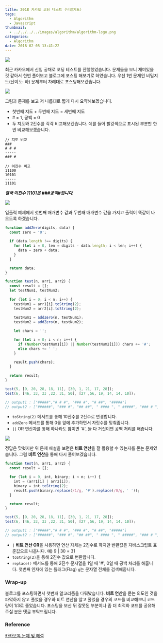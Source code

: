 ```yaml
---
title: 2018 카카오 코딩 테스트 (비밀지도)
tags:
  - Algorithm
  - Javascript
thumbnail:
  - ../../../../images/algorithm/algorithm-logo.png
categories:
  - Algorithm
date: 2018-02-05 13:41:22
---
```




![](../../../../images/algorithm/algorithm-logo.png)

최근 카카오에서 신입 공채로 코딩 테스트를 진행했었습니다. 문제들을 보니 재미있을 것 같아서 한번 풀어보고 블로그에 포스팅 해보기로 하였습니다.
우선 1번 문제인 비밀지도(난이도: 하) 문제부터 차례대로 포스팅해보겠습니다.

![](../../../../images/algorithm/2018-kakao-blind-recruitment-round-1-1-01.png)

그림과 문제를 보고 저 나름대로 짧게 다시 요약해보겠습니다.

* 첫번째 지도 + 두번째 지도 = 세번째 지도
* \# = 1, 공백 = 0
* 두 지도와 2진수를 각각 비교해보겠습니다. 예를 들어 빨강색으로 표시된 부분만 한 번 비교해보겠습니다.

``` plain
// 지도 비교
###
# # #
-----
### #

// 이진수 비교
11100
10101
-----
11101
```

***결국 이진수 11101은 ###공백#입니다.***

![](../../../../images/algorithm/2018-kakao-blind-recruitment-round-1-1-02.png)

입출력 예제에서 첫번째 매개변수 값과 두번째 매개변수 값을 가지고 출력이 똑같이 나오도록 하겠습니다.

```js
function addZero(digits, data) {
  const zero = '0';
  
  if (data.length !== digits) {
    for (let i = 0, len = digits - data.length; i < len; i++) {
      data = zero + data;
    }
  }

  return data;
}

function test(n, arr1, arr2) {
  const result = [];
  let testNum1, testNum2;
  
  for (let i = 0; i < n; i++) {
    testNum1 = arr1[i].toString(2);
    testNum2 = arr2[i].toString(2);
    
    testNum1 = addZero(n, testNum1);
    testNum2 = addZero(n, testNum2);

    let chars = '';

    for (let i = 0; i < n; i++) {
      if (Number(testNum1[i]) || Number(testNum2[i])) chars += '#';
      else chars += ' ';
    }

    result.push(chars);
  }
  
  return result;
}

test(5, [9, 20, 28, 18, 11], [30, 1, 21, 17, 28]);
test(6, [46, 33, 33 ,22, 31, 50], [27 ,56, 19, 14, 14, 10]);

// output1 : ["#####","# # #", "### #", "# ##", "#####"]
// output2 : ["######", "### #", "## ##", " #### ", " #####", "### # "]
```

* <code>toString(2)</code> 메서드를 통해 10진수를 2진수로 변경합니다.
* <code>addZero</code> 메서드를 통해 0을 앞에 추가하면서 자릿수를 맞춰줍니다.
* <code>||</code> OR 연산자를 통해 하나라도 참이면 '#', 둘 다 거짓이면 공백 처리를 해줍니다.

![](../../../../images/algorithm/2018-kakao-blind-recruitment-round-1-1-03.png)

정답은 맞혔지만 위 문제 해설을 보면은 **비트 연산**을 잘 활용할 수 있는지를 묻는 문제였습니다. 그럼 **비트 연산**을 통해 다시 풀어보겠습니다.

``` js
function test(n, arr1, arr2) {
  const result = [];

  for (let i = 0, int, binary; i < n; i++) {
    int = (arr1[i] | arr2[i]);
    binary = int.toString(2);
    result.push(binary.replace(/1/g, '#').replace(/0/g, ' '));
  }

  return result;
}

test(5, [9, 20, 28, 18, 11], [30, 1, 21, 17, 28]);
test(6, [46, 33, 33 ,22, 31, 50], [27 ,56, 19, 14, 14, 10]);

// output1 : ["#####","# # #", "### #", "# ##", "#####"]
// output2 : ["######", "### #", "## ##", " #### ", " #####", "### # "]
```

* <code>|</code> **비트 연산 OR**을 사용하면 연산 자체는 2진수로 하지만 반환값은 자바스크립트 표준값으로 나옵니다.
예) 9 | 30 = 31
* <code>toString(2)</code>을 통해 2진수 값으로 변환합니다.
* <code>replace()</code> 메서드를 통해 2진수 문자열을 1일 때 '#', 0일 때 공백 처리를 해줍니다. 첫번째 인자에 있는 플래그(Flag) <code>g</code>는 문자열 전체를 검색해줍니다.

### Wrap-up

블로그를 포스팅하면서 첫번째 알고리즘을 다뤄봤습니다. **비트 연산**을 묻는 의도인 것을 파악하지 않고 풀었을 경우와 비트 연산을 알고 풀었을 경우의 코드를 비교해보니 코드량이 1/3로 줄었습니다. 포스팅을 보신 뒤 잘못된 부분이나 좀 더 최적화 코드를 공유해주실 분은 댓글 부탁드립니다.

### Reference

[카카오톡 문제 및 해설](http://tech.kakao.com/2017/09/27/kakao-blind-recruitment-round-1/)